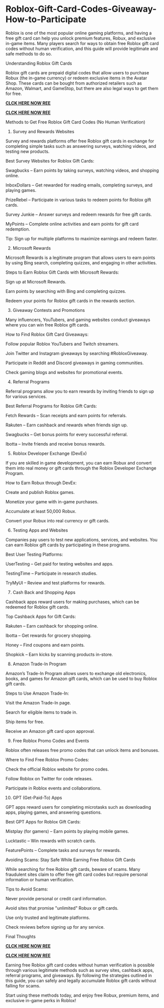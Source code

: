 # Roblox-Gift-Card-Codes-Giveaway-How-to-Participate
Roblox is one of the most popular online gaming platforms, and having a free gift card can help you unlock premium features, Robux, and exclusive in-game items. Many players search for ways to obtain free Roblox gift card codes without human verification, and this guide will provide legitimate and safe methods to do so.

Understanding Roblox Gift Cards

Roblox gift cards are prepaid digital codes that allow users to purchase Robux (the in-game currency) or redeem exclusive items in the Avatar Shop. These cards can be bought from authorized retailers such as Amazon, Walmart, and GameStop, but there are also legal ways to get them for free.

**[CLCK HERE NOW REE](https://tinyurl.com/Robloxgiftcard2522)**

**[CLCK HERE NOW REE](https://tinyurl.com/Robloxgiftcard2522)**

Methods to Get Free Roblox Gift Card Codes (No Human Verification)

1. Survey and Rewards Websites

Survey and rewards platforms offer free Roblox gift cards in exchange for completing simple tasks such as answering surveys, watching videos, and testing new products.

Best Survey Websites for Roblox Gift Cards:

Swagbucks – Earn points by taking surveys, watching videos, and shopping online.

InboxDollars – Get rewarded for reading emails, completing surveys, and playing games.

PrizeRebel – Participate in various tasks to redeem points for Roblox gift cards.

Survey Junkie – Answer surveys and redeem rewards for free gift cards.

MyPoints – Complete online activities and earn points for gift card redemption.

Tip: Sign up for multiple platforms to maximize earnings and redeem faster.

2. Microsoft Rewards

Microsoft Rewards is a legitimate program that allows users to earn points by using Bing search, completing quizzes, and engaging in other activities.

Steps to Earn Roblox Gift Cards with Microsoft Rewards:

Sign up at Microsoft Rewards.

Earn points by searching with Bing and completing quizzes.

Redeem your points for Roblox gift cards in the rewards section.

3. Giveaway Contests and Promotions

Many influencers, YouTubers, and gaming websites conduct giveaways where you can win free Roblox gift cards.

How to Find Roblox Gift Card Giveaways:

Follow popular Roblox YouTubers and Twitch streamers.

Join Twitter and Instagram giveaways by searching #RobloxGiveaway.

Participate in Reddit and Discord giveaways in gaming communities.

Check gaming blogs and websites for promotional events.

4. Referral Programs

Referral programs allow you to earn rewards by inviting friends to sign up for various services.

Best Referral Programs for Roblox Gift Cards:

Fetch Rewards – Scan receipts and earn points for referrals.

Rakuten – Earn cashback and rewards when friends sign up.

Swagbucks – Get bonus points for every successful referral.

Ibotta – Invite friends and receive bonus rewards.

5. Roblox Developer Exchange (DevEx)

If you are skilled in game development, you can earn Robux and convert them into real money or gift cards through the Roblox Developer Exchange Program.

How to Earn Robux through DevEx:

Create and publish Roblox games.

Monetize your game with in-game purchases.

Accumulate at least 50,000 Robux.

Convert your Robux into real currency or gift cards.

6. Testing Apps and Websites

Companies pay users to test new applications, services, and websites. You can earn Roblox gift cards by participating in these programs.

Best User Testing Platforms:

UserTesting – Get paid for testing websites and apps.

TestingTime – Participate in research studies.

TryMyUI – Review and test platforms for rewards.

7. Cash Back and Shopping Apps

Cashback apps reward users for making purchases, which can be redeemed for Roblox gift cards.

Top Cashback Apps for Gift Cards:

Rakuten – Earn cashback for shopping online.

Ibotta – Get rewards for grocery shopping.

Honey – Find coupons and earn points.

Shopkick – Earn kicks by scanning products in-store.

8. Amazon Trade-In Program

Amazon’s Trade-In Program allows users to exchange old electronics, books, and games for Amazon gift cards, which can be used to buy Roblox gift cards.

Steps to Use Amazon Trade-In:

Visit the Amazon Trade-In page.

Search for eligible items to trade in.

Ship items for free.

Receive an Amazon gift card upon approval.

9. Free Roblox Promo Codes and Events

Roblox often releases free promo codes that can unlock items and bonuses.

Where to Find Free Roblox Promo Codes:

Check the official Roblox website for promo codes.

Follow Roblox on Twitter for code releases.

Participate in Roblox events and collaborations.

10. GPT (Get-Paid-To) Apps

GPT apps reward users for completing microtasks such as downloading apps, playing games, and answering questions.

Best GPT Apps for Roblox Gift Cards:

Mistplay (for gamers) – Earn points by playing mobile games.

Lucktastic – Win rewards with scratch cards.

FeaturePoints – Complete tasks and surveys for rewards.

Avoiding Scams: Stay Safe While Earning Free Roblox Gift Cards

While searching for free Roblox gift cards, beware of scams. Many fraudulent sites claim to offer free gift card codes but require personal information or human verification.

Tips to Avoid Scams:

Never provide personal or credit card information.

Avoid sites that promise "unlimited" Robux or gift cards.

Use only trusted and legitimate platforms.

Check reviews before signing up for any service.

Final Thoughts

**[CLCK HERE NOW REE](https://tinyurl.com/Robloxgiftcard2522)**

**[CLCK HERE NOW REE](https://tinyurl.com/Robloxgiftcard2522)**

Earning free Roblox gift card codes without human verification is possible through various legitimate methods such as survey sites, cashback apps, referral programs, and giveaways. By following the strategies outlined in this guide, you can safely and legally accumulate Roblox gift cards without falling for scams.

Start using these methods today, and enjoy free Robux, premium items, and exclusive in-game perks in Roblox!
